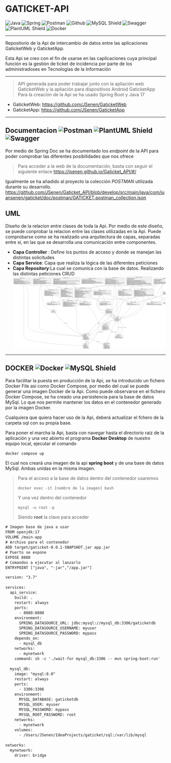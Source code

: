# GATICKET-API

![Java](https://img.shields.io/badge/Java-red?style=for-the-badge&logo=Java&logoColor=white)
![Spring](https://img.shields.io/badge/SpringBoot-green?style=for-the-badge&logo=spring&logoColor=white)
![Postman](https://img.shields.io/badge/Postman-orange?style=for-the-badge&logo=postman&logoColor=white)
![Github](https://img.shields.io/badge/github-black?style=for-the-badge&logo=github&logoColor=white)
![MySQL Shield](https://img.shields.io/badge/MySQL-blue?style=for-the-badge&logo=MySQL&logoColor=white)
![Swagger](https://img.shields.io/badge/swagger-green?style=for-the-badge&logo=swagger&logoColor=black)
![PlantUML Shield](https://img.shields.io/badge/PlantUML-lightgreen?style=for-the-badge&logo=PlantUML&logoColor=white)
![Docker](https://img.shields.io/badge/Docker-blue?style=for-the-badge&logo=Docker&logoColor=white)

***
Repositorio de la Api de intercambio de datos entre las aplicaciones GaticketWeb y GaticketApp.
  
Esta Api se creo con el fin de usarse en las caplicaciones cuya principal función es la gestión de ticket de incidencia por parte de los administradoses
en Tecnologías de la Información
***
> API generada para poder trabajar junto con la apliación web GaticketWeb y la apliación para dispositivos Android GaticketApp
> Para la creación de la Api se ha usado Spring Boot y Java 17
    
* GaticketWeb: https://github.com/JSenen/GaticketWeb
* GaticketApp: https://github.com/JSenen/GaticketApp

***
## Documentacion  ![Postman](https://img.shields.io/badge/Postman-orange?style=for-the-badge&logo=postman&logoColor=white) ![PlantUML Shield](https://img.shields.io/badge/PlantUML-lightgreen?style=for-the-badge&logo=PlantUML&logoColor=white) ![Swagger](https://img.shields.io/badge/swagger-green?style=for-the-badge&logo=swagger&logoColor=black)
Por medio de Spring Doc se ha documentado los *_endpoint_* de la API para poder comprobar las diferentes posibilidades
que nos ofrece

> Para acceder a la web de la documentación, basta con seguir el siguiente enlace
> https://jsenen.github.io/Gaticket_API/#/



Igualmente se ha añadido al proyecto la colección _POSTMAN_ utilizada durante su desarrollo.
 https://github.com/JSenen/Gaticket_API/blob/develop/src/main/java/com/juansenen/gaticket/doc/postman/GATICKET.postman_collection.json

## UML 

Diseño de la relacion entre clases de toda la Api. 
Por medio de este diseño, se puede conprobar la relacion entre las clases utilizadas en la Api.
Puede comprobarse como se ha realizado una arquitectura de capas, separadas entre si, en las que se desarrolla una comunicación
entre componentes.

* **Capa Controller** : Define los puntos de acceso y donde se manejan las distintas solicitudes
* **Capa Service**: Capa que realiza la lógica de las diferentes peticiones
* **Capa Repository**:La cual se comunica con la base de datos. Realizando las distintas peticiones CRUD
![img.png](https://github.com/JSenen/Gaticket_API/blob/develop/src/main/java/com/juansenen/gaticket/doc/uml/Uml.png)
***

## DOCKER ![Docker](https://img.shields.io/badge/Docker-blue?style=for-the-badge&logo=Docker&logoColor=white)  ![MySQL Shield](https://img.shields.io/badge/MySQL-blue?style=for-the-badge&logo=MySQL&logoColor=white)

Para facilitar la puesta en producción de la Api, se ha introducido un fichero Docker File asi como Docker Compose, por medio del
cual se puede generar una imagen Docker de la Api. Como puede observarse en el fichero Docker Compose, se ha creado una 
persistencia para la base de datos MySql. Lo que nos permite mantener los datos en el contenedor generado por la imagen Docker.
  
Cualquiera que quiera hacer uso de la Api, deberá actualizar el fchero de la carpeta sql con su propia base.
  
Para poner el marcha la Api, basta con navegar hasta el directorio raiz de la aplicación y una vez abierto el
programa **Docker Desktop** de nuestro equipo local, ejecutar el comando

```
docker compose up
```
El cual nos creará una imagen de la api **spring boot** y de una base de datos MySql. Ambas unidas en la misma imagen.

> Para el acceso a la base de datos dentro del contenedor usaremos
> ```
> docker exec -it [nombre de la imagen] bash
> ```
> Y una vez dentro del contenedor
> ```
> mysql -u root -p
> ```
> Siendo **root** la clave para acceder
```
# Imagen base de java a usar
FROM openjdk:17
VOLUME /main-app
# Archivo para el contenedor
ADD target/gaticket-0.0.1-SNAPSHOT.jar app.jar
# Puerto se expone
EXPOSE 8080
# Comandos a ejecutar al lanzarlo
ENTRYPOINT ["java", "-jar","/app.jar"]

```
```
version: "3.7"

services:
  api_service:
    build: .
    restart: always
    ports:
      - 8080:8080
    environment:
      SPRING_DATASOURCE_URL: jdbc:mysql://mysql_db:3306/gaticketdb
      SPRING_DATASOURCE_USERNAME: myuser
      SPRING_DATASOURCE_PASSWORD: mypass
    depends_on:
      - mysql_db
    networks:
      - mynetwork
    command: sh -c './wait-for mysql_db:3306 -- mvn spring-boot:run'

  mysql_db:
    image: "mysql:8.0"
    restart: always
    ports:
      - 3306:3306
    environment:
      MYSQL_DATABASE: gaticketdb
      MYSQL_USER: myuser
      MYSQL_PASSWORD: mypass
      MYSQL_ROOT_PASSWORD: root
    networks:
      - mynetwork
    volumes:
      - /Users/JSenen/IdeaProjects/gaticket/sql:/var/lib/mysql

networks:
  mynetwork:
    driver: bridge
```